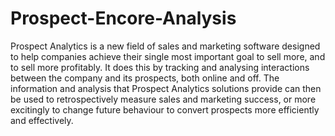 # Prospect-Encore-Analysis
Prospect Analytics is a new field of sales and marketing software designed to help companies achieve their single most important goal to sell more, and to sell more  profitably. It does this by tracking and analysing interactions between the company and its prospects, both online and off. The information and analysis that Prospect Analytics  solutions provide can then be used to retrospectively measure sales and marketing success, or more excitingly to change future behaviour to convert prospects more efficiently and effectively.
